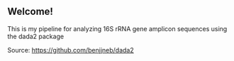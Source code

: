 ## Welcome!

This is my pipeline for analyzing 16S rRNA gene amplicon sequences using the dada2 package

Source: https://github.com/benjjneb/dada2
